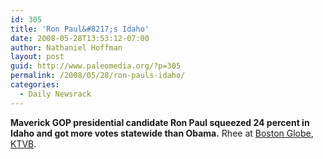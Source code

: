 ```yaml
---
id: 305
title: 'Ron Paul&#8217;s Idaho'
date: 2008-05-28T13:53:12-07:00
author: Nathaniel Hoffman
layout: post
guid: http://www.paleomedia.org/?p=305
permalink: /2008/05/28/ron-pauls-idaho/
categories:
  - Daily Newsrack
---
```

**Maverick GOP presidential candidate Ron Paul squeezed 24 percent in Idaho and got more votes statewide than Obama.** Rhee at [Boston Globe](http://www.boston.com/news/politics/politicalintelligence/2008/05/paul_has_best_s.html), [KTVB](http://www.ktvb.com/news/localnews/stories/ktvbn-may2808-ron_paul.3a410bc4.html).